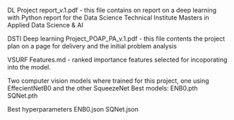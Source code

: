 DL Project report_v.1.pdf - this file contains on report on a deep learning with Python report
for the Data Science Technical Institute Masters in Applied Data Science & AI

DSTI Deep learning Project_POAP_PA_v.1.pdf - this file contents the project plan on a page for delivery
and the initial problem analysis

VSURF Features.md - ranked importance features selected for incoporating into the model. 

Two computer vision models where trained for this project, one using EffecientNetB0 and the other SqueezeNet
Best models:
  ENB0.pth
  SQNet.pth

Best hyperparameters
  ENB0.json
  SQNet.json
